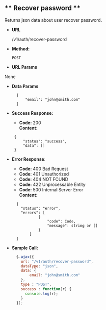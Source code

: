 ** Recover password **
----
  Returns json data about user recover password.

* **URL**

  /v1/auth/recover-password

* **Method:**

  `POST`
  
*  **URL Params**

  None  

* **Data Params**

  ```
    {
        "email": "john@smith.com"
    }
  ```
    
* **Success Response:**

  * **Code:** 200 <br />
    **Content:** 
  ```
   {
       "status": "success",
       "data": []
   }
  ```
 
* **Error Response:**

    * **Code:** 400 Bad Request <br />
    * **Code:** 401 Unauthorized <br />
    * **Code:** 404 NOT FOUND<br />
    * **Code:** 422 Unprocessable Entity <br />
    * **Code:** 500 Internal Server Error<br />
      **Content:** 
    ```
      {
        "status": "error",
        "errors": [
                {
                    "code": Code,
                    "message": string or []
                }
            ]
      }
    ```

* **Sample Call:**

  ```javascript
    $.ajax({
      url: "/v1/auth/recover-password",
      dataType: "json",
      data: {
          email: "john@smith.com"
      },
      type : "POST",
      success : function(r) {
        console.log(r);
      }
    });
  ```